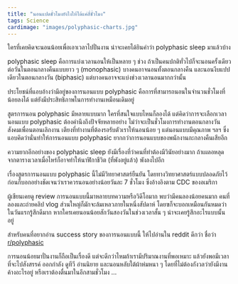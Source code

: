 ```yaml
---
title: "นอนแปดชั่วโมงยังไงให้ได้แค่สี่ชั่วโมง"
tags: Science
cardimage: "images/polyphasic-charts.jpg"
---
```


ใครที่เคยคิดจะนอนน้อยเพื่อเอาเวลาไปปั่นงาน น่าจะเคยได้ยินคำว่า polyphasic sleep มาแล้วบ้าง

polyphasic sleep คือการแบ่งเวลานอนให้เป็นหลาย ๆ ช่วง ถ้าเป็นคนปกติทั่วไปก็จะนอนครั้งเดียวต่อวันในตอนกลางคืนแบบยาว ๆ (monophasic) บางคนอาจนอนทั้งตอนกลางคืน และนอนงีบแปปเดียวในตอนกลางวัน (biphasic) แต่บางคนอาจจะแบ่งช่วงเวลานอนมากกว่านั้น

ประโยชน์ที่แอบอ้างว่ามีอยู่ของการนอนแบบ polyphasic คือการที่สามารถนอนในจำนวนชั่วโมงที่น้อยลงได้ แต่ยังมีประสิทธิภาพในการทำงานเหมือนเดิมอยู่

สูตรการนอน polyphasic มีหลายแบบมาก ใครที่สนใจแบบไหนก็ลองได้ แต่คิดว่าการจะเลือกเวลานอนแบบ polyphasic ต้องคำนึงถึงปัจจัยหลายอย่าง ไม่ว่าจะเป็นชั่วโมงการทำงานตอนกลางวัน สังคมเพื่อนตอนเลิกงาน เตียงที่ทำงานที่ต้องรอรับตัวเราให้นอนน้อย ๆ แต่นอนแบบมีคุณภาพ ฯลฯ ซึ่งแอบคิดว่านั่นทำให้การนอนแบบ polyphasic ยากกว่าการนอนแบบของพนักงานกะกลางคืนเสียอีก

ความยากอีกอย่างของ polyphasic sleep ยังมีเรื่องที่ว่าคนที่ทำต้องมีวินัยอย่างมาก ถ้าเผลอหลุดจากตารางเวลาเมื่อไหร่ก็อาจทำให้นาฬิกาชีวิต (ที่พังอยู่แล้ว) พังลงไปอีก

เรื่องสูตรการนอนแบบ polyphasic นี้ไม่มีวิทยาศาสตร์ยืนยัน โดยทางวิทยาศาสตร์แบบปลอดภัยไว้ก่อนก็บอกอย่างชัดเจนว่าเราควรนอนอย่างน้อยวันละ 7 ชั่วโมง ซึ่งอ้างอิงตาม CDC ของอเมริกา 

ผู้เขียนเคยดู review การนอนแบบนี้มาหลายบทความหรือวิดีโอมาก พบว่ามีคนลองน้อยคนมาก คนที่ลองและถ่ายคลิป vlog ส่วนใหญ่ก็มักจะล้มเหลวภายในหนึ่งสัปดาห์ โดยฃก็จะบอกเหมือนกันหมดว่าในวันแรกรู้สึกดีมาก หากใครเคยนอนน้อยสักวันสองวันในช่วงเวลาสั้น ๆ น่าจะเคยรู้สึกอะไรแบบนั้นอยู่

สำหรับคนที่อยากอ่าน success story ของการนอนแบบนี้ ให้ไปอ่านใน reddit ดีกว่า ชื่อว่า [r/polyphasic](https://www.reddit.com/r/polyphasic/)

การนอนน้อยมาปั่นงานก็ถือเป็นเรื่องดี แต่จะดีกว่าไหมถ้าเรามีปริมาณงานที่พอเหมาะ แล้วยังพอมีเวลาที่จะไปสังสรรค์ ออกกำลัง ดูทีวี อ่านนิยาย และนอนหลับใต้ผ้าห่มหนา ๆ โดยที่ไม่ต้องกังวลว่ายังมีงานค้างอะไรอยู่ หรือเราต้องตื่นมาในอีกสามชั่วโมง …
